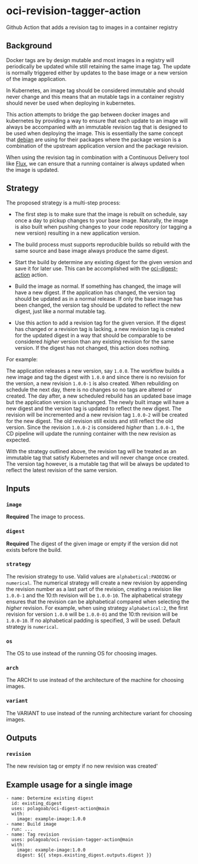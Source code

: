 # oci-revision-tagger-action
Github Action that adds a revision tag to images in a container registry

## Background

Docker tags are by design mutable and most images in a registry will periodically be updated while still retaining the
same image tag. The update is normally triggered either by updates to the base image or a new version of the image
application. 

In Kubernetes, an image tag should be considered immutable and should never change and this means that an mutable tags
in a container registry should never be used when deploying in kubernetes.

This action attempts to bridge the gap between docker images and kubernetes by providing a way to ensure that each
update to an image will always be accompanied with an immutable revision tag that is designed to be used when 
deploying the image. This is essentially the same concept that 
[debian](https://www.debian.org/doc/debian-policy/ch-controlfields.html#version) are using for their packages where the package version is a combination of the upstream application version and the package revision.

When using the revision tag in combination with a Continuous Delivery tool like [Flux](https://fluxcd.io), we can ensure that a running container is always updated when the image is updated.

## Strategy

The proposed strategy is a multi-step process:

* The first step is to make sure that the image is rebuilt on schedule,
say once a day to pickup changes to your base image. Naturally, the image is also built when pushing changes 
to your code repository (or tagging a new version) resulting in a new application version. 

* The build process must supports reproducible builds so rebuild with the same source and base image always produce the same digest.

* Start the build by determine any existing digest for the given version and save it for later use. This can be accomplished with the [oci-digest-action](https://github.com/polagoab/oci-digest-action) action.

* Build the image as normal. If something has changed, the image will have a new digest. If the application has changed, the version tag should be updated as in a normal release. If only the base image has been changed, the version tag should be updated to reflect the new digest, just like a normal mutable tag.

* Use this action to add a revision tag for the given version. If the digest has changed or a revision tag is lacking, a new revision tag is created for the updated digest in a way that should be comparable to be considered *higher* version than any existing revision for the same version. If the digest has not changed, this action does nothing.

For example:

The application releases a new version, say `1.0.0`. The workflow builds a new image and tag the digest with 
`1.0.0` and since there is no revision for the version, a new revision `1.0.0-1` is also created. When rebuilding on schedule the next day, there is no changes so no tags are altered or created. The day after, a new scheduled rebuild has an updated base image but the application version is unchanged. The newly built image will have a new digest and the version tag is updated to reflect the new digest. The revision will be incremented and a new revision tag `1.0.0-2` will be created for the new digest. The old revision still exists and still reflect the old version. Since the revision `1.0.0-2` is considered *higher* than `1.0.0-1`, the CD pipeline will update the running container with the new revision as expected. 

With the strategy outlined above, the revision tag will be treated as an immutable tag that satisfy Kubernetes and will never change once created. The version tag however, is a mutable tag that will be always be updated to reflect the latest revision of the same version.

## Inputs

### `image`

**Required** The image to process.

### `digest`

**Required** The digest of the given image or empty if the version did not exists before the build.

### `strategy`

The revision strategy to use. Valid values are `alphabetical:PADDING` or `numerical`. The numerical strategy will create a new revision by appending the revision number as a last part of the revision, creating a revision like 
`1.0.0-1` and the 10:th revision will be `1.0.0-10`. The alphabetical strategy ensures that the revision can be alphabetical compared when selecting the *higher* revision. For example, when using strategy `alphabetical:2`, the first revision for version `1.0.0` will be `1.0.0-01` and the 10:th revision will be `1.0.0-10`. If no alphabetical padding is specified, 3 will be used. Default strategy is `numerical`.

### `os`

The OS to use instead of the running OS for choosing images.

### `arch`

The ARCH to use instead of the architecture of the machine for choosing images.

### `variant`

The VARIANT to use instead of the running architecture variant for choosing images.

## Outputs

### `revision`

The new revision tag or empty if no new revision was created'

## Example usage for a single image

```
- name: Determine existing digest
  id: existing_digest
  uses: polagoab/oci-digest-action@main
  with:
    image: example-image:1.0.0
- name: Build image
  run: ...
- name: Tag revision
  uses: polagoab/oci-revision-tagger-action@main
  with:
    image: example-image:1.0.0
    digest: ${{ steps.existing_digest.outputs.digest }}
```
